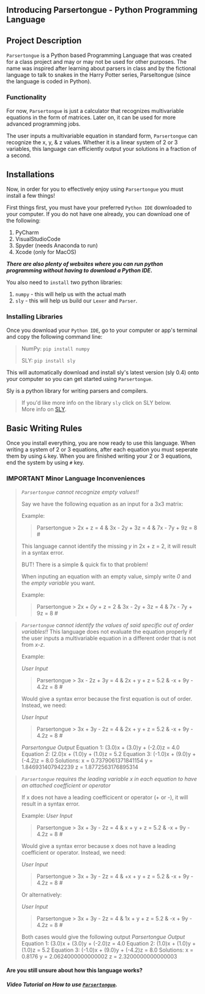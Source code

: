 ## Introducing Parsertongue - Python Programming Language

## Project Description
`Parsertongue` is a Python based Programming Language that was created for a class project and may or may not be used for other purposes. The name was inspired after learning about parsers in class and by the fictional language to talk to snakes in the Harry Potter series, Parseltongue (since the language is coded in Python).
### Functionality
For now, `Parsertongue` is just a calculator that recognizes multivariable equations in the form of matrices. Later on, it can be used for more advanced programming jobs. 

The user inputs a multivariable equation in standard form, `Parsertongue` can recognize the x, y, & z values. Whether it is a linear system of 2 or 3 variables, this language can efficiently output your solutions in a fraction of a second.

## Installations
Now, in order for you to effectively enjoy using `Parsertongue` you must install a few things!

First things first, you must have your preferred `Python IDE` downloaded to your computer. 
If you do not have one already, you can download one of the following:
1. PyCharm
2. VisualStudioCode
3. Spyder (needs Anaconda to run)
4. Xcode (only for MacOS)

***There are also plenty of websites where you can run python programming without having to download a Python IDE.***

You also need to `install` two python libraries:
1. `numpy` - this will help us with the actual math
2. `sly` - this will help us build our `Lexer` and `Parser`.

### Installing Libraries
Once you download your `Python IDE`, go to your computer or app's terminal and copy the following command line:
> NumPy:
> `pip install numpy`
> 
> SLY:
> `pip install sly` 

This will automatically download and install sly's latest version (sly 0.4) onto your computer so you can get started using `Parsertongue`.

Sly is a python library for writing parsers and compilers.

> If you'd like more info on the library `sly` click on SLY below.       
> More info on [SLY](https://sly.readthedocs.io/en/latest/sly.html).
> 

## Basic Writing Rules
Once you install everything, you are now ready to use this language.
When writing a system of 2 or 3 equations, after each equation you must seperate them by using `&` key.
When you are finished writing your 2 or 3 equations, end the system by using `#` key.

### IMPORTANT Minor Language Inconveniences

> _`Parsertongue`_ _cannot recognize empty values!!_
> 
> Say we have the following equation as an input for a 3x3 matrix:
> 
> Example: 
> >Parsertongue > 2x + z = 4 & 3x - 2y + 3z = 4 & 7x - 7y + 9z = 8 #
> 
> This language cannot identify the missing _y_ in 2x + z = 2, it will result in a syntax error.
> 
> BUT! There is a simple & quick fix to that problem! 
> 
> When inputing an equation with an empty value, simply write _0_ and the _empty variable_ you want.
> 
> Example: 
> >Parsertongue > 2x + _0y_ + z = 2 & 3x - 2y + 3z = 4 & 7x - 7y + 9z = 8 #
 


> _`Parsertongue`_ _cannot identify the values of said specific out of order variables!!_
> This language does not evaluate the equation properly if the user inputs a multivariable equation in a different order that is not from _x-z_.
> 
> Example: 
> 
> _User Input_
> >Parsertongue > 3x - 2z + 3y = 4 & 2x + y + z = 5.2 & -x + 9y - 4.2z = 8 #
> 
> Would give a syntax error because the first equation is out of order. Instead, we need:
> 
> _User Input_
> >Parsertongue > 3x + 3y - 2z = 4 & 2x + y + z = 5.2 & -x + 9y - 4.2z = 8 #
>
> _Parsertongue Output_
> Equation 1: (3.0)x + (3.0)y + (-2.0)z = 4.0
> Equation 2: (2.0)x + (1.0)y + (1.0)z = 5.2
> Equation 3: (-1.0)x + (9.0)y + (-4.2)z = 8.0
> Solutions:
>  x = 0.7379061371841154
>  y = 1.846931407942239
>  z = 1.8772563176895314


> _`Parsertongue`_ _requires the leading variable x in each equation to have an attached coefficient or operator_
> 
> If x does not have a leading coefficicent or operator (+ or -), it will result in a syntax error.
> 
> Example: 
> _User Input_
> >Parsertongue > 3x + 3y - 2z = 4 & x + y + z = 5.2 & -x + 9y - 4.2z = 8 #
> >
> Would give a syntax error because x does not have a leading coefficient or operator. Instead, we need:
> 
> _User Input_
> >Parsertongue > 3x + 3y - 2z = 4 & +x + y + z = 5.2 & -x + 9y - 4.2z = 8 #
>
> Or alternatively:
> 
> _User Input_
> >Parsertongue > 3x + 3y - 2z = 4 & 1x + y + z = 5.2 & -x + 9y - 4.2z = 8 # 
> 
> Both cases would give the following output
> _Parsertongue Output_
> Equation 1: (3.0)x + (3.0)y + (-2.0)z = 4.0
> Equation 2: (1.0)x + (1.0)y + (1.0)z = 5.2
> Equation 3: (-1.0)x + (9.0)y + (-4.2)z = 8.0
> Solutions:
>  x = 0.8176
>  y = 2.0624000000000002
>  z = 2.3200000000000003



#### Are you still unsure about how this language works?
##### Video Tutorial on How to use [`Parsertongue`](LINK).



